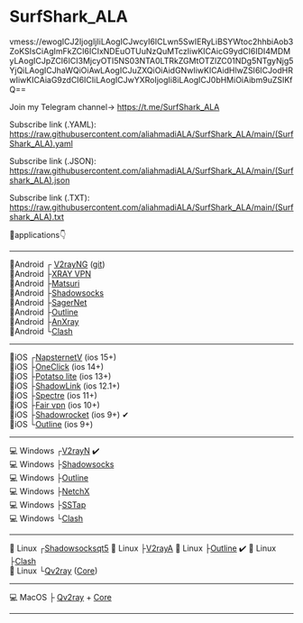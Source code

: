 # SurfShark_ALA
vmess://ewogICJ2IjogIjIiLAogICJwcyI6ICLwn5SwIERyLiBSYWtoc2hhbiAob3ZoKSIsCiAgImFkZCI6ICIxNDEuOTUuNzQuMTczIiwKICAicG9ydCI6IDI4MDMyLAogICJpZCI6ICI3MjcyOTI5NS03NTA0LTRkZGMtOTZlZC01NDg5NTgyNjg5YjQiLAogICJhaWQiOiAwLAogICJuZXQiOiAidGNwIiwKICAidHlwZSI6ICJodHRwIiwKICAiaG9zdCI6ICIiLAogICJwYXRoIjogIi8iLAogICJ0bHMiOiAibm9uZSIKfQ==

Join my Telegram channel-> https://t.me/SurfShark_ALA

Subscribe link (.YAML): 
     https://raw.githubusercontent.com/aliahmadiALA/SurfShark_ALA/main/(SurfShark_ALA).yaml

Subscribe link (.JSON): https://raw.githubusercontent.com/aliahmadiALA/SurfShark_ALA/main/(Surfshark_ALA).json

Subscribe link (.TXT):  
https://raw.githubusercontent.com/aliahmadiALA/SurfShark_ALA/main/(Surfshark_ALA).txt

🔰applications👇

----------------------------------------------------------------------------------------------------                                                                                                   
📱Android  ┌ [V2rayNG](https://play.google.com/store/apps/details?id=com.v2ray.ang)  ([git](https://github.com/2dust/v2rayNG/releases))                   
📱Android  ├[XRAY VPN](https://play.google.com/store/apps/details?id=vpn.v2ray.xray)                                                                     
📱Android  ├[Matsuri](https://github.com/MatsuriDayo/Matsuri/releases)                                                                                   
📱Android  ├[Shadowsocks](https://play.google.com/store/apps/details?id=com.github.shadowsocks)                                                           
📱Android  ├[SagerNet](https://play.google.com/store/apps/details?id=io.nekohasekai.sagernet&gl)                                                         
📱Android  ├[Outline](https://play.google.com/store/apps/details?id=org.outline.android.client)                                                           
📱Android  ├[AnXray](https://t.me/SagerNetApks/923)                                                                                                       
📱Android  └[Clash](https://play.google.com/store/apps/details?id=com.github.kr328.clash)
 

----------------------------------------------------------------------------------------------------                                                                                                                                             

📱iOS  ┌[NapsternetV](https://apps.apple.com/us/app/napsternetv/id1629465476) (ios 15+)                                                                 
📱iOS  ├[OneClick](https://apps.apple.com/us/app/oneclick-safe-easy-fast/id1545555197) (ios 14+)                                                       
📱iOS  ├[Potatso lite](https://apps.apple.com/us/app/potatso-lite/id1239860606) (ios 13+)                                                               
📱iOS  ├[ShadowLink](https://apps.apple.com/us/app/shadowlink-shadowsocks-vpn/id1439686518) (ios 12.1+)                                                 
📱iOS  ├[Spectre](https://apps.apple.com/us/app/spectre-vpn/id1508712998) (ios 11+)                                                                     
📱iOS  ├[Fair vpn](https://apps.apple.com/us/app/fair-vpn/id1533873488) (ios 10+)                                                                       
📱iOS  ├[Shadowrocket](https://apps.apple.com/us/app/shadowrocket/id932747118) (ios 9+) ✔                                                               
📱iOS  └[Outline](https://apps.apple.com/us/app/outline-app/id1356177741) (ios 9+)                                                                     

---------------------------------------------------------------------------------------------------- 
 
💻 Windows  ┌[V2rayN](https://github.com/2dust/v2rayN/releases/download/5.37/v2rayN-Core.zip) ✔️                                                           
💻 Windows  ├[Shadowsocks](https://github.com/shadowsocks/shadowsocks-windows/releases/download/4.4.1.0/Shadowsocks-4.4.1.0.zip)                         
💻 Windows  ├[Outline](https://raw.githubusercontent.com/Jigsaw-Code/outline-releases/master/client/stable/Outline-Client.exe)                           
💻 Windows  ├[NetchX](https://github.com/netchx/netch/releases/download/1.9.7/Netch.7z)                                                                   
💻 Windows  ├[SSTap](https://github.com/mayunbaba2/SSTap-beta-setup/raw/master/SSTap-beta-setup-1.1.0.1.exe.7z)                                           
💻 Windows  └[Clash](https://github.com/Fndroid/clash_for_windows_pkg/releases/download/0.20.5/Clash.for.Windows.Setup.0.20.5.arm64.exe)                 

----------------------------------------------------------------------------------------------------

🐧 Linux  ┌[Shadowsocksqt5](https://github.com/shadowsocks/shadowsocks-qt5/wiki/Installation) 
🐧 Linux  ├[V2rayA](https://github.com/v2rayA/v2rayA/releases)
🐧 Linux  ├[Outline](https://raw.githubusercontent.com/Jigsaw-Code/outline-releases/master/client/stable/Outline-Client.AppImage) ✔️
🐧 Linux  ├[Clash](https://github.com/Fndroid/clash_for_windows_pkg/releases/download/0.20.7/Clash.for.Windows-0.20.7-x64-linux.tar.gz)                  
🐧 Linux  └[Qv2ray](https://github.com/Qv2ray/Qv2ray/releases) ([Core](https://github.com/v2fly/v2ray-core/releases/))
                    

----------------------------------------------------------------------------------------------------
 
💻 MacOS ├ [Qv2ray](https://github.com/Qv2ray/Qv2ray/releases) + [Core](https://github.com/v2fly/v2ray-core/releases/) 
                           
---------------------------------------------------------------------------------------------------- 
